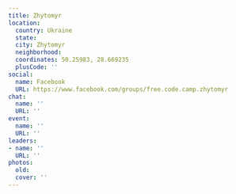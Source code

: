 ```yaml
---
title: Zhytomyr
location:
  country: Ukraine
  state: 
  city: Zhytomyr
  neighborhood: 
  coordinates: 50.25983, 28.669235
  plusCode: ''
social:
  name: Facebook
  URL: https://www.facebook.com/groups/free.code.camp.zhytomyr
chat:
  name: ''
  URL: ''
event:
  name: ''
  URL: ''
leaders:
- name: ''
  URL: ''
photos:
  old: 
  cover: ''
---
```

